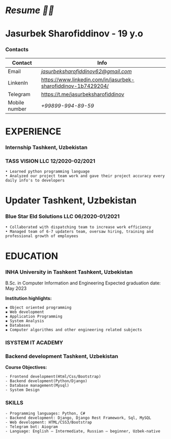 # *Resume :man_technologist:*
# Jasurbek Sharofiddinov - 19 y.o

### **Contacts**

Contact        | Info
---------------|-----------------------------
Email | *jasurbeksharofiddinov62@gmail.com*
Linkenln | https://www.linkedin.com/in/jasurbek-sharofiddinov-1b7429204/
Telegram | https://t.me/jasurbeksharofiddinov
Mobile number | *+99899-994-89-59*


# EXPERIENCE
### Internship Tashkent, Uzbekistan
### TASS VISION LLC 12/2020-02/2021
  
    • Learned python programming language
    • Analyzed our project team work and gave their project accuracy every daily info's to developers
    
# Updater Tashkent, Uzbekistan
### Blue Star Eld Solutions LLC 06/2020-01/2021
    • Collaborated with dispatching team to increase work efficiency
    • Managed team of 6-7 updaters team, oversaw hiring, training and professional growth of employees
    
# EDUCATION
### INHA University in Tashkent Tashkent, Uzbekistan
B.Sc. in Computer Information and Engineering Expected graduation date: May 2023

**Institution highlights:**

    ▪︎ Object oriented programming 
    ▪︎ Web development 
    ▪︎ Application Programming 
    ▪︎ System Analysis
    ▪︎ Databases
    ▪︎ Computer algorithms and other engineering related subjects 

### ISYSTEM IT ACADEMY
### Backend development Tashkent, Uzbekistan

**Course Objectives:**

    - Frontend development(Html/Css/Bootstrap)
    - Backend development(Python/Django)
    - Database management(Mysql)
    - System Design
    
### SKILLS
    - Programming languages: Python, C#
    - Backend development: Django, Django Rest Framework, Sql, MySQL
    - Web development: HTML/CSS3/Bootstrap
    - Telegram bot: Aiogram
    - Language: English – Intermediate, Russian – beginner, Uzbek-native
    

